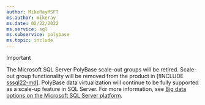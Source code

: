 ```yaml
---
author: MikeRayMSFT
ms.author: mikeray
ms.date: 02/22/2022
ms.service: sql
ms.subservice: polybase
ms.topic: include
---
```


> [!IMPORTANT]
> The Microsoft SQL Server PolyBase scale-out groups will be retired. Scale-out group functionality will be removed from the product in [!INCLUDE [sssql22-md](sssql22-md.md)]. PolyBase data virtualization will continue to be fully supported as a scale-up feature in SQL Server. For more information, see [Big data options on the Microsoft SQL Server platform](../big-data-cluster/big-data-options.md).